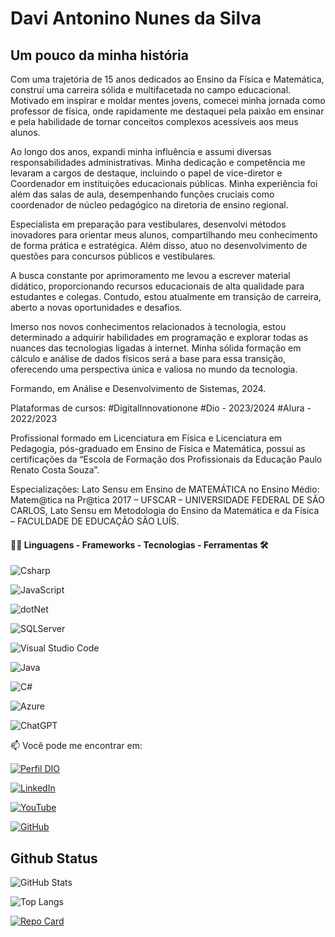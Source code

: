 # Davi Antonino Nunes da Silva

## Um pouco da minha história

Com uma trajetória de 15 anos dedicados ao Ensino da Física e Matemática, construí uma carreira sólida e multifacetada no campo educacional. Motivado em inspirar e moldar mentes jovens, comecei minha jornada como professor de física, onde rapidamente me destaquei pela paixão em ensinar e pela habilidade de tornar conceitos complexos acessíveis aos meus alunos.

Ao longo dos anos, expandi minha influência e assumi diversas responsabilidades administrativas. Minha dedicação e competência me levaram a cargos de destaque, incluindo o papel de vice-diretor e Coordenador em instituições educacionais públicas. Minha experiência foi além das salas de aula, desempenhando funções cruciais como coordenador de núcleo pedagógico na diretoria de ensino regional.

Especialista em preparação para vestibulares, desenvolvi métodos inovadores para orientar meus alunos, compartilhando meu conhecimento de forma prática e estratégica. Além disso, atuo no desenvolvimento de questões para concursos públicos e vestibulares.

A busca constante por aprimoramento me levou a escrever material didático, proporcionando recursos educacionais de alta qualidade para estudantes e colegas. Contudo, estou atualmente em transição de carreira, aberto a novas oportunidades e desafios.

Imerso nos novos conhecimentos relacionados à tecnologia, estou determinado a adquirir habilidades em programação e explorar todas as nuances das tecnologias ligadas à internet. Minha sólida formação em cálculo e análise de dados físicos será a base para essa transição, oferecendo uma perspectiva única e valiosa no mundo da tecnologia.

Formando, em Análise e Desenvolvimento de Sistemas, 2024.

Plataformas de cursos: 
#DigitalInnovationone #Dio - 2023/2024
#Alura - 2022/2023

Profissional formado em Licenciatura em Física e Licenciatura em Pedagogia, pós-graduado em Ensino de Física e Matemática, possui as certificações da “Escola de Formação dos Profissionais da Educação Paulo Renato Costa Souza”.

Especializações: Lato Sensu em Ensino de MATEMÁTICA no Ensino Médio: Matem@tica na Pr@tica 2017 – UFSCAR – UNIVERSIDADE FEDERAL DE SÃO CARLOS, Lato Sensu em Metodologia do Ensino da Matemática e da Física – FACULDADE DE EDUCAÇÃO SÃO LUÍS.



<div style="width: max-content;">

#### 👨‍💻 Linguagens - Frameworks - Tecnologias - Ferramentas  🛠

![Csharp](https://img.shields.io/badge/CSharp-%23934B8E?style=flat-square&labelColor=%23414141&logo=csharp&logoColor=white)

![JavaScript](https://img.shields.io/badge/JavaScript-%23EFD81D?style=flat-square&labelColor=%23414141&logo=javascript&logoColor=white)

![dotNet](https://img.shields.io/badge/.NET-%23631F74?style=flat-square&labelColor=%23414141&logo=dotnet&logoColor=white)

![SQLServer](https://img.shields.io/badge/SQLServer-%23DB2A20.svg?style=flat-square&labelColor=%23414141&logo=microsoftsqlserver&logoColor=white)

![Visual Studio Code](https://img.shields.io/badge/Visual%20Studio%20Code-%232D9EEA?style=flat-square&labelColor=%23414141&logo=visual-studio-code&logoColor=white)

![Java](https://img.shields.io/badge/java-%23ED8B00.svg?style=for-the-badge&logo=openjdk&logoColor=white)

![C#](https://img.shields.io/badge/C%23-239120?style=for-the-badge&logo=c-sharp&logoColor=white)

![Azure](https://img.shields.io/badge/Azure-blue?style=for-the-badge&logo=microsoft%20azure&logoColor=blue&labelColor=FFFFFF&link=https%3A%2F%2Fimages.app.goo.gl%2FK7PN1jYJd57x4q7A8)

![ChatGPT](https://img.shields.io/badge/ChatGPT-%231A9A7A?style=flat-square&labelColor=%23414141&logo=openai&logoColor=white)</div>

<div style="width: max-content;">
📫 Você pode me encontrar em:

[![Perfil DIO](https://img.shields.io/badge/-Meu%20Perfil%20na%20DIO-30A3DC?style=for-the-badge)](https://www.dio.me/users/dansfisica)

[![LinkedIn](https://img.shields.io/badge/-LinkedIn-%230A66C2?style=flat-square&labelColor=%230A66C2&logo=linkedin&logoColor=black&link=https://www.linkedin.com/in/davinunesdasilva/)](https://www.linkedin.com/in/davinunesdasilva/)

[![YouTube](https://img.shields.io/badge/YouTube-%23FF0000.svg?style=flat-square&logo=YouTube&logoColor=black&link=https://www.youtube.com/@professordavi85)](https://www.youtube.com/@professordavi85)

[![GitHub](https://img.shields.io/badge/GitHub-100000?style=for-the-badge&logo=github&logoColor=blue)](https://github.com/dansfisica85)

</div>

## Github Status

![GitHub Stats](https://github-readme-stats.vercel.app/api?username=dansfisica85&theme=transparent&bg_color=000&border_color=30A3DC&show_icons=true&icon_color=30A3DC&title_color=E94D5F&text_color=FFF)

![Top Langs](https://github-readme-stats-git-masterrstaa-rickstaa.vercel.app/api/top-langs/?username=dansfisica85&bg_color=000&border_color=30A3DC&title_color=E94D5F&text_color=FFF)

[![Repo Card](https://github-readme-stats.vercel.app/api/pin/?username=dansfisica85&repo=dio-lab-open-source&bg_color=000&border_color=30A3DC&show_icons=true&icon_color=30A3DC&title_color=E94D5F&text_color=FFF)](https://github.com/dansfisica85/dio-lab-open-source)
